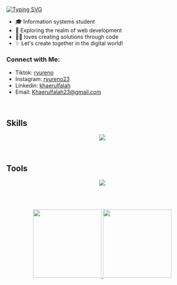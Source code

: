[![Typing SVG](https://readme-typing-svg.herokuapp.com?font=Fira+Code&size=32&pause=1000&width=480&lines=Hi!%2C+I'am+Khaerul+Falah)](https://git.io/typing-svg)
<br>
- 🎓 Information systems student
- 🔭 Exploring the realm of web development
- 👨‍💻 loves creating solutions through code
- ✨ Let's create together in the digital world!

### Connect with Me:

- Tiktok: [ryureno](https:/www.tiktok.com/@ryureno)
- Instagram: [ryureno23](https://www.instagram.com/ryureno23)
- Linkedin: [khaerulfalah](https://www.linkedin.com/in/khaerul-falah-bb1871264/)
- Email: [Khaerulfalah23@gmail.com](khaerulfalah23@gmail.com)
<br />

## Skills
<p align="center">
  <a href="https://skillicons.dev">
    <img src="https://skillicons.dev/icons?i=html,css,js,ts,php,bootstrap,sass,tailwind,nodejs,react,nextjs,express,mongodb,mysql,firebase,prisma&perline=8" />
  </a>
</p>
<br>

## Tools
<p align="center">
  <a href="https://skillicons.dev">
    <img src="https://skillicons.dev/icons?i=vscode,powershell,git,postman,figma" />
  </a>
</p>

<br>
<br>
<p align="center">
  <a href="https://github.com/khaerulfalah23">
    <img height="180em" src="https://github-readme-stats-eight-theta.vercel.app/api?username=khaerulfalah23&show_icons=true&theme=algolia&include_all_commits=true&count_private=true"/>
    <img height="180em" src="https://github-readme-stats-eight-theta.vercel.app/api/top-langs/?username=khaerulfalah23&layout=compact&langs_count=8&theme=algolia"/>
  </a>
</p>
